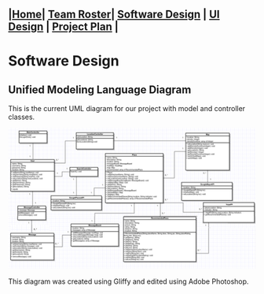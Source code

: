 ## |[Home](https://ssajnani.github.io/Capacity/homepage.html)| [Team Roster](https://ssajnani.github.io/Capacity/teamPage.html)| [Software Design](https://ssajnani.github.io/Capacity/softwaredesign.html) | [UI Design](https://ssajnani.github.io/Capacity/uidesign.html) | [Project Plan](https://ssajnani.github.io/Capacity/projectplan.html) |

# Software Design 

## Unified Modeling Language Diagram

This is the current UML diagram for our project with model and controller classes.

<img src="pics/uml.jpg" width="2000">

This diagram was created using Gliffy and edited using Adobe Photoshop.

